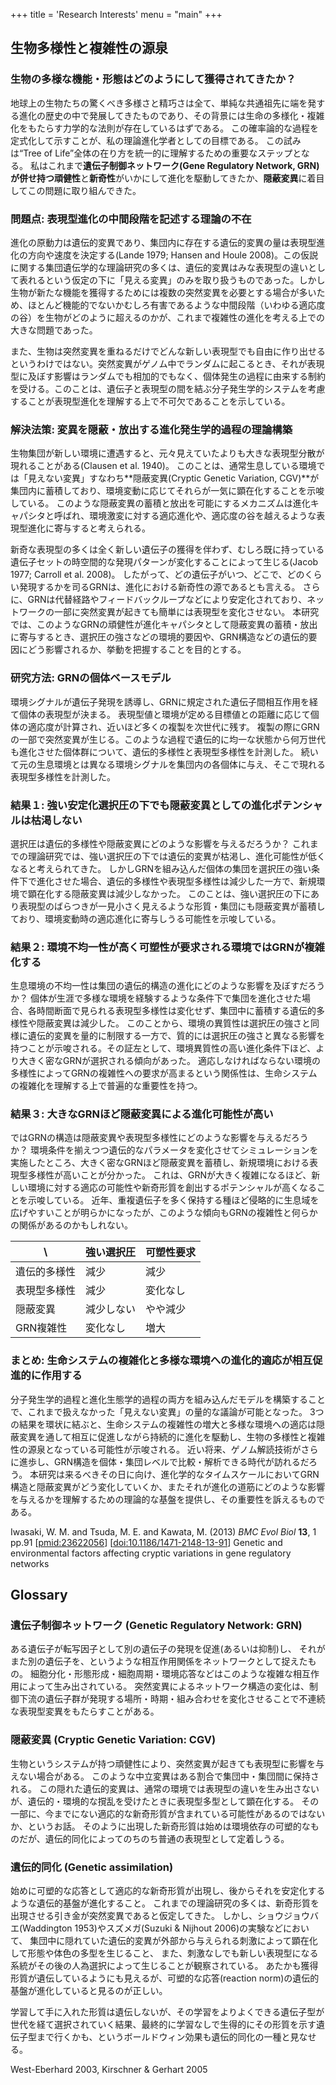 +++
title = 'Research Interests'
menu = "main"
+++

## 生物多様性と複雑性の源泉

### 生物の多様な機能・形態はどのようにして獲得されてきたか？
地球上の生物たちの驚くべき多様さと精巧さは全て、単純な共通祖先に端を発する進化の歴史の中で発展してきたものであり、その背景には生命の多様化・複雑化をもたらす力学的な法則が存在しているはずである。
この確率論的な過程を定式化して示すことが、私の理論進化学者としての目標である。
この試みは“Tree of Life”全体の在り方を統一的に理解するための重要なステップとなる。
私はこれまで**遺伝子制御ネットワーク(Gene Regulatory Network, GRN)**が併せ持つ**頑健性**と**新奇性**がいかにして進化を駆動してきたか、**隠蔽変異**に着目してこの問題に取り組んできた。

### 問題点: 表現型進化の中間段階を記述する理論の不在
進化の原動力は遺伝的変異であり、集団内に存在する遺伝的変異の量は表現型進化の方向や速度を決定する(Lande 1979; Hansen and Houle 2008)。この仮説に関する集団遺伝学的な理論研究の多くは、遺伝的変異はみな表現型の違いとして表れるという仮定の下に「見える変異」のみを取り扱うものであった。しかし生物が新たな機能を獲得するためには複数の突然変異を必要とする場合が多いため、ほとんど機能的でないかむしろ有害であるような中間段階（いわゆる適応度の谷）を生物がどのように超えるのかが、これまで複雑性の進化を考える上での大きな問題であった。

また、生物は突然変異を重ねるだけでどんな新しい表現型でも自由に作り出せるというわけではない。突然変異がゲノム中でランダムに起こるとき、それが表現型に及ぼす影響はランダムでも相加的でもなく、個体発生の過程に由来する制約を受ける。このことは、遺伝子と表現型の間を結ぶ分子発生学的システムを考慮することが表現型進化を理解する上で不可欠であることを示している。

### 解決法策: 変異を隠蔽・放出する進化発生学的過程の理論構築
生物集団が新しい環境に遭遇すると、元々見えていたよりも大きな表現型分散が現れることがある(Clausen et al. 1940)。
このことは、通常生息している環境では「見えない変異」すなわち**隠蔽変異(Cryptic Genetic Variation, CGV)**が集団内に蓄積しており、環境変動に応じてそれらが一気に顕在化することを示唆している。
このような隠蔽変異の蓄積と放出を可能にするメカニズムは進化キャパシタと呼ばれ、環境激変に対する適応進化や、適応度の谷を越えるような表現型進化に寄与すると考えられる。

新奇な表現型の多くは全く新しい遺伝子の獲得を伴わず、むしろ既に持っている遺伝子セットの時空間的な発現パターンが変化することによって生じる(Jacob 1977; Carroll et al. 2008)。
したがって、どの遺伝子がいつ、どこで、どのくらい発現するかを司るGRNは、進化における新奇性の源であるとも言える。
さらに、GRNは代替経路やフィードバックループなどにより安定化されており、ネットワークの一部に突然変異が起きても簡単には表現型を変化させない。
本研究では、このようなGRNの頑健性が進化キャパシタとして隠蔽変異の蓄積・放出に寄与するとき、選択圧の強さなどの環境的要因や、GRN構造などの遺伝的要因にどう影響されるか、挙動を把握することを目的とする。

### 研究方法: GRNの個体ベースモデル
環境シグナルが遺伝子発現を誘導し、GRNに規定された遺伝子間相互作用を経て個体の表現型が決まる。
表現型値と環境が定める目標値との距離に応じて個体の適応度が計算され、近いほど多くの複製を次世代に残す。
複製の際にGRNの一部で突然変異が生じる。このような過程で遺伝的に均一な状態から何万世代も進化させた個体群について、遺伝的多様性と表現型多様性を計測した。
続いて元の生息環境とは異なる環境シグナルを集団内の各個体に与え、そこで現れる表現型多様性を計測した。

### 結果１: 強い安定化選択圧の下でも隠蔽変異としての進化ポテンシャルは枯渇しない
選択圧は遺伝的多様性や隠蔽変異にどのような影響を与えるだろうか？
これまでの理論研究では、強い選択圧の下では遺伝的変異が枯渇し、進化可能性が低くなると考えられてきた。
しかしGRNを組み込んだ個体の集団を選択圧の強い条件下で進化させた場合、遺伝的多様性や表現型多様性は減少した一方で、新規環境で顕在化する隠蔽変異は減少しなかった。
このことは、強い選択圧の下にあり表現型のばらつきが一見小さく見えるような形質・集団にも隠蔽変異が蓄積しており、環境変動時の適応進化に寄与しうる可能性を示唆している。

### 結果２: 環境不均一性が高く可塑性が要求される環境ではGRNが複雑化する
生息環境の不均一性は集団の遺伝的構造の進化にどのような影響を及ぼすだろうか？
個体が生涯で多様な環境を経験するような条件下で集団を進化させた場合、各時間断面で見られる表現型多様性は変化せず、集団中に蓄積する遺伝的多様性や隠蔽変異は減少した。
このことから、環境の異質性は選択圧の強さと同様に遺伝的変異を量的に制限する一方で、質的には選択圧の強さと異なる影響を持つことが示唆される。その証左として、環境異質性の高い進化条件下ほど、より大きく密なGRNが選択される傾向があった。
適応しなければならない環境の多様性によってGRNの複雑性への要求が高まるという関係性は、生命システムの複雑化を理解する上で普遍的な重要性を持つ。

### 結果３: 大きなGRNほど隠蔽変異による進化可能性が高い
ではGRNの構造は隠蔽変異や表現型多様性にどのような影響を与えるだろうか？
環境条件を揃えつつ遺伝的なパラメータを変化させてシミュレーションを実施したところ、大きく密なGRNほど隠蔽変異を蓄積し、新規環境における表現型多様性が高いことが分かった。
これは、GRNが大きく複雑になるほど、新しい環境に対する適応の可能性や新奇形質を創出するポテンシャルが高くなることを示唆している。
近年、重複遺伝子を多く保持する種ほど侵略的に生息域を広げやすいことが明らかになったが、このような傾向もGRNの複雑性と何らかの関係があるのかもしれない。

\            | 強い選択圧 | 可塑性要求
------------ | ---------- | ----------
遺伝的多様性 | 減少       | 減少
表現型多様性 | 減少       | 変化なし
隠蔽変異     | 減少しない | やや減少
GRN複雑性    | 変化なし   | 増大

### まとめ: 生命システムの複雑化と多様な環境への進化的適応が相互促進的に作用する
分子発生学的過程と進化生態学的過程の両方を組み込んだモデルを構築することで、これまで扱えなかった「見えない変異」の量的な議論が可能となった。
3つの結果を環状に結ぶと、生命システムの複雑性の増大と多様な環境への適応は隠蔽変異を通して相互に促進しながら持続的に進化を駆動し、生物の多様性と複雑性の源泉となっている可能性が示唆される。
近い将来、ゲノム解読技術がさらに進歩し、GRN構造を個体・集団レベルで比較・解析できる時代が訪れるだろう。
本研究は来るべきその日に向け、進化学的なタイムスケールにおいてGRN構造と隠蔽変異がどう変化していくか、またそれが進化の道筋にどのような影響を与えるかを理解するための理論的な基盤を提供し、その重要性を訴えるものである。

Iwasaki, W. M. and Tsuda, M. E. and Kawata, M.
(2013) *BMC Evol Biol* **13**, 1 pp.91
[[pmid:23622056](http://www.ncbi.nlm.nih.gov/pubmed/23622056)]
[[doi:10.1186/1471-2148-13-91](http://dx.doi.org/10.1186/1471-2148-13-91)]
Genetic and environmental factors affecting cryptic variations in gene regulatory networks


## Glossary

### 遺伝子制御ネットワーク (Genetic Regulatory Network: GRN)

ある遺伝子が転写因子として別の遺伝子の発現を促進(あるいは抑制)し、
それがまた別の遺伝子を、というような相互作用関係をネットワークとして捉えたもの。
細胞分化・形態形成・細胞周期・環境応答などはこのような複雑な相互作用によって生み出されている。
突然変異によるネットワーク構造の変化は、制御下流の遺伝子群が発現する場所・時期・組み合わせを変化させることで不連続な表現型変異をもたらすことがある。

### 隠蔽変異 (Cryptic Genetic Variation: CGV)

生物というシステムが持つ頑健性により、突然変異が起きても表現型に影響を与えない場合がある。
このような中立変異はある割合で集団中・集団間に保持される。
この隠れた遺伝的変異は、通常の環境では表現型の違いを生み出さないが、遺伝的・環境的な撹乱を受けたときに表現型多型として顕在化する。
その一部に、今までにない適応的な新奇形質が含まれている可能性があるのではないか、というお話。
そのように出現した新奇形質は始めは環境依存の可塑的なものだが、遺伝的同化によってのちのち普通の表現型として定着しうる。

### 遺伝的同化 (Genetic assimilation)

始めに可塑的な応答として適応的な新奇形質が出現し、後からそれを安定化するような遺伝的基盤が進化すること。
これまでの理論研究の多くは、新奇形質を出現させる引き金が突然変異であると仮定してきた。
しかし、ショウジョウバエ(Waddington 1953)やスズメガ(Suzuki & Nijhout 2006)の実験などにおいて、
集団中に隠れていた遺伝的変異が外部から与えられる刺激によって顕在化して形態や体色の多型を生じること、
また、刺激なしでも新しい表現型になる系統がその後の人為選択によって生じることが観察されている。
あたかも獲得形質が遺伝しているようにも見えるが、可塑的な応答(reaction norm)の遺伝的基盤が進化していると見るのが正しい。

学習して手に入れた形質は遺伝しないが、その学習をよりよくできる遺伝子型が世代を経て選択されていく結果、最終的に学習なしで生得的にその形質を示す遺伝子型まで行くかも、というボールドウィン効果も遺伝的同化の一種と見なせる。

West-Eberhard 2003, Kirschner & Gerhart 2005
